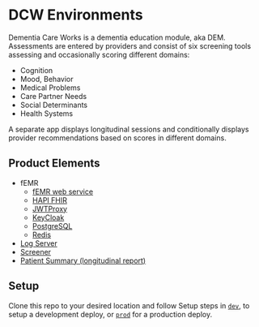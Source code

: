 # DCW Environments
Dementia Care Works is a dementia education module, aka DEM.
Assessments are entered by providers and consist of six screening tools assessing
and occasionally scoring different domains:
- Cognition
- Mood, Behavior
- Medical Problems
- Care Partner Needs
- Social Determinants
- Health Systems

A separate app displays longitudinal sessions and conditionally displays provider
recommendations based on scores in different domains.

## Product Elements
- fEMR
  - [fEMR web service](https://github.com/uwcirg/cosri-patientsearch)
  - [HAPI FHIR](https://hapifhir.io/)
  - [JWTProxy](https://github.com/uwcirg/jwt-proxy)
  - [KeyCloak](https://www.keycloak.org/)
  - [PostgreSQL](https://postgrest.org/en/stable/)
  - [Redis](https://redis.io/)
- [Log Server](https://github.com/uwcirg/logserver)
- [Screener](https://github.com/uwcirg/asbi-screening-app)
- [Patient Summary (longitudinal report)](https://github.com/uwcirg/patient-summary)

## Setup
Clone this repo to your desired location and follow Setup steps in [`dev`](./dev/README.md), to setup a development deploy, or [`prod`](./prod/README.md) for a production deploy.
